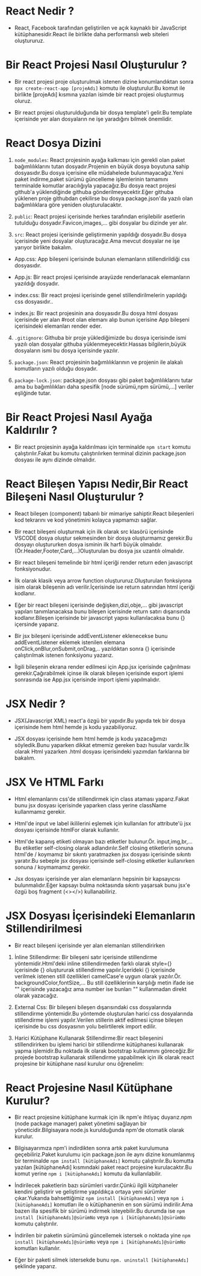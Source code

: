 # React Nedir ?

- React, Facebook tarafından geliştirilen ve açık kaynaklı bir JavaScript kütüphanesidir.React ile birlikte daha performanslı web siteleri oluştururuz.

# Bir React Projesi Nasıl Oluşturulur ?

- Bir react projesi proje oluşturulmak istenen dizine konumlandıktan sonra `npx create-react-app [projeAdı]` komutu ile oluşturulur.Bu komut ile birlikte [projeAdı] kısmına yazılan isimde bir react projesi oluşturmuş oluruz.

- Bir react projesi oluşturulduğunda bir dosya template'i gelir.Bu template içerisinde yer alan dosyaların ne işe yaradığını bilmek önemlidir.

# React Dosya Dizini

1. `node_modules`: React projesinin ayağa kalkması için gerekli olan paket bağımlılıklarını tutan dosyadır.Projenin en büyük dosya boyutuna sahip dosyasıdır.Bu dosya içerisine elle müdahelede bulunmayacağız.Yeni paket indirme,paket sürümü güncelleme işlemlerinin tamamını terminalde komutlar aracılığıyla yapacağız.Bu dosya react projesi github'a yüklendiğinde githuba gönderilmeyecektir.Eğer githuba yüklenen proje githubdan çekilirse bu dosya package.json'da yazılı olan bağımlılıklara göre yeniden oluşturulacaktır.

2. `public`: React projesi içerisinde herkes tarafından erişilebilir asetlerin tutulduğu dosyadır.Favicon,images,... gibi dosyalar bu dizinde yer alır.

3. `src`: React projesi içerisinde geliştirmenin yapıldığı dosyadır.Bu dosya içerisinde yeni dosyalar oluşturacağız.Ama mevcut dosyalar ne işe yarıyor birlikte bakalım.

- App.css: App bileşeni içerisinde bulunan elemanların stillendirildiği css dosyasıdır.

- App.js: Bir react projesi içerisinde arayüzde renderlanacak elemanların yazıldığı dosyadır.

- index.css: Bir react projesi içerisinde genel stillendirilmelerin yapıldığı css dosyasıdır..

- index.js: Bir react projesinin ana dosyasıdır.Bu dosya html dosyası içerisinde yer alan #root olan elemanı alıp bunun içerisine App bileşeni içerisindeki elemanları render eder.

4. `.gitignore`: Githuba bir proje yüklediğimizde bu dosya içerisinde ismi yazılı olan dosyalar githuba yüklenmeyecektir.Hassas bilgilerin,büyük dosyaların ismi bu dosya içerisinde yazılır.

5. `package.json`: React projesinin bağımlılıklarının ve projenin ile alakalı komutların yazılı olduğu dosyadır.

6. `package-lock.json`: package.json dosyası gibi paket bağımlılıklarını tutar ama bu bağımlılıkları daha spesifik [node sürümü,npm sürümü,...] veriler eşliğinde tutar.

# Bir React Projesi Nasıl Ayağa Kaldırılır ?

- Bir react projesinin ayağa kaldırılması için terminalde `npm start` komutu çalıştırılır.Fakat bu komutu çalıştırılırken terminal dizinin package.json dosyası ile aynı dizinde olmalıdır.

# React Bileşen Yapısı Nedir,Bir React Bileşeni Nasıl Oluşturulur ?

- React bileşen (component) tabanlı bir mimariye sahiptir.React bileşenleri kod tekrarını ve kod yönetimini kolayca yapmamızı sağlar.

- Bir react bileşeni oluşturmak için ilk olarak src klasörü içerisinde VSCODE dosya oluştur sekmesinden bir dosya oluşturmamız gerekir.Bu dosyayı oluştururken dosya isminin ilk harfi büyük olmalıdır.(Ör.Header,Footer,Card,...)Oluşturulan bu dosya jsx uzantılı olmalıdır.

- Bir react bileşeni temelinde bir html içeriği render return eden javascript fonksiyonudur.
- İlk olarak klasik veya arrow function oluştururuz.Oluşturulan fonksiyona isim olarak bileşenin adı verilir.İçerisinde ise return satırından html içeriği kodlanır.
- Eğer bir react bileşeni içerisinde değişken,dizi,obje,... gibi javascript yapıları tanımlanacaksa bunu bileşen içerisinde return satırı dışarısında kodlanır.Bileşen içerisinde bir javascript yapısı kullanılacaksa bunu {} içersinde yaparız.
- Bir jsx bileşeni içerisinde addEventListener eklenecekse bunu addEventListener eklemek istenilen elemana onClick,onBlur,onSubmit,onDrag,.. yazıldıktan sonra {} içerisinde çalıştırılmak istenen fonksiyonu yazarız.
- İlgili bileşenin ekrana render edilmesi için App.jsx içerisinde çağırılması gerekir.Çağırabilmek içinse ilk olarak bileşen içerisinde export işlemi sonrasında ise App.jsx içerisinde import işlemi yapılmalıdır.

# JSX Nedir ?

- JSX(Javascript XML) react'a özgü bir yapıdır.Bu yapıda tek bir dosya içerisinde hem html hemde js kodu yazabiliyoruz.

- JSX dosyası içerisinde hem html hemde js kodu yazacağımızı söyledik.Bunu yaparken dikkat etmemiz gereken bazı husular vardır.İlk olarak Html yazarken .html dosyası içerisindeki yazımdan farklarına bir bakalım.

# JSX Ve HTML Farkı

- Html elemanlarını css'de stillendirmek için class ataması yaparız.Fakat bunu jsx dosyası içerisinde yaparken class yerine className kullanmamız gerekir.

- Html'de input ve label ikililerini eşlemek için kullanılan for attribute'ü jsx dosyası içerisinde htmlFor olarak kullanılır.

- Html'de kapanış etiketi olmayan bazı etiketler bulunur.Ör. input,img,br,... Bu etiketler self-closing olarak adlandırılır.Self closing etiketlerin sonuna html'de / koymamız bir sıkıntı yaratmazken jsx dosyası içerisinde sıkıntı yaratır.Bu sebeple jsx dosyası içerisinde self-closing etiketler kullanırken sonuna / koymamamız gerekir.

- Jsx dosyası içerisinde yer alan elemanların hepsinin bir kapsayıcısı bulunmalıdır.Eğer kapsayı bulma noktasında sıkıntı yaşarsak bunu jsx'e özgü boş fragment (<></>) kullanabiliriz.

# JSX Dosyası İçerisindeki Elemanların Stillendirilmesi

- Bir react bileşeni içerisinde yer alan elemanları stillendirirken

1. İnline Stillendirme: Bir bileşeni satır içerisinde stillendirme yöntemidir.Html'deki inline stillendirmeden farklı olarak style={} içerisinde {} oluştururak stillendirme yapılır.İçerideki {} içerisinde verilmek istenen still özellikleri camelCase'e uygun olarak yazılır.Ör. backgroundColor,fontSize,... Bu still özelliklerinin karşılığı metin ifade ise "" içerisinde yazacağız ama number ise bunları "" kullanmadan direkt olarak yazacağız.

2. External Css: Bir bileşeni bileşen dışarısındaki css dosyalarında stillendirme yöntemidir.Bu yöntemde oluşturulan harici css dosyalarında stillendirme işlemi yapılır.Verilen stillerin aktif edilmesi içinse bileşen içerisinde bu css dosyasının yolu belirtilerek import edilir.

3. Harici Kütüphane Kullanarak Stillendirme:Bir react bileşenini stillendirirken bu işlemi harici bir stillendirme kütüphanesi kullanarak yapma işlemidir.Bu noktada ilk olarak bootstrap kullanımını göreceğiz.Bir projede bootstrap kullanarak stillendirme yapabilmek için ilk olarak react projesine bir kütüphane nasıl kurulur onu öğrenelim:

# React Projesine Nasıl Kütüphane Kurulur?

- Bir react projesine kütüphane kurmak için ilk npm'e ihtiyaç duyarız.npm (node package manager) paket yönetimi sağlayan bir yöneticidir.Bilgisayara node.js kurulduğunda npm'de otomatik olarak kurulur.

- Bilgisayarımıza npm'i indirdikten sonra artık paket kurulumuna geçebiliriz.Paket kurulumu için package.json ile aynı dizine konumlanmış bir terminalde `npm install [kütüphaneAdı]` komutu çalıştırılır.Bu komutta yazılan [kütüphaneAdı] kısmındaki paket react projesine kurulacaktır.Bu komut yerine `npm i [kütüphaneAdı]` komutu da kullanılabilir.

- İndirilecek paketlerin bazı sürümleri vardır.Çünkü ilgili kütphaneler kendini geliştirir ve geliştirme yapıldıkça ortaya yeni sürümler çıkar.Yukarıda bahsettiğimiz `npm install [kütüphaneAdı]` veya `npm i [kütüphaneAdı]` komutları ile o kütüphanenin en son sürümü indirilir.Ama bazen illa spesifik bir sürümü indirmek isteyebilir.Bu durumda ise `npm install [kütüphaneAdı]@sürümNo` veya `npm i [kütüphaneAdı]@sürümNo`
  komutu çalıştırılır.

- İndirilen bir paketin sürümünü güncellemek istersek o noktada yine `npm install [kütüphaneAdı]@sürümNo` veya `npm i [kütüphaneAdı]@sürümNo` komutları kullanılır.

- Eğer bir paketi silmek istersekde bunu `npm. uninstall [kütüphaneAdı]` şeklinde yaparız.
